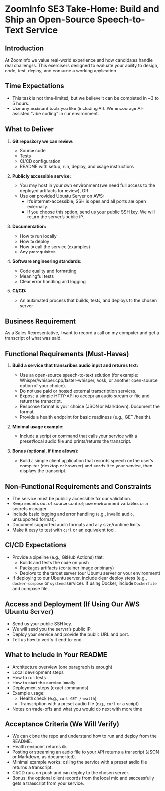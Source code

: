 # ZoomInfo SE3 Take-Home: Build and Ship an Open-Source Speech-to-Text Service

## Introduction

At ZoomInfo we value real-world experience and how candidates handle real challenges. This exercise is designed to evaluate your ability to design, code, test, deploy, and consume a working application.

## Time Expectations

- This task is not time-limited, but we believe it can be completed in ~3 to 5 hours.
- Use any assistant tools you like (including AI). We encourage AI-assisted “vibe coding” in our environment.

## What to Deliver

1.  **Git repository we can review:**
    -   Source code
    -   Tests
    -   CI/CD configuration
    -   README with setup, run, deploy, and usage instructions

2.  **Publicly accessible service:**
    -   You may host in your own environment (we need full access to the deployed artifacts for review), OR
    -   Use our provided Ubuntu Server on AWS:
        -   It’s internet-accessible; SSH is open and all ports are open externally.
        -   If you choose this option, send us your public SSH key. We will return the server’s public IP.

3.  **Documentation:**
    -   How to run locally
    -   How to deploy
    -   How to call the service (examples)
    -   Any prerequisites

4.  **Software engineering standards:**
    -   Code quality and formatting
    -   Meaningful tests
    -   Clear error handling and logging

5.  **CI/CD:**
    -   An automated process that builds, tests, and deploys to the chosen server

## Business Requirement

As a Sales Representative, I want to record a call on my computer and get a transcript of what was said.

## Functional Requirements (Must-Haves)

1.  **Build a service that transcribes audio input and returns text:**
    -   Use an open-source speech-to-text solution (for example: Whisper/whisper.cpp/faster-whisper, Vosk, or another open-source option of your choice).
    -   Do not use paid or hosted external transcription services.
    -   Expose a simple HTTP API to accept an audio stream or file and return the transcript.
    -   Response format is your choice (JSON or Markdown). Document the format.
    -   Provide a health endpoint for basic readiness (e.g., GET /health).

2.  **Minimal usage example:**
    -   Include a script or command that calls your service with a preset/local audio file and prints/returns the transcript.

3.  **Bonus (optional, if time allows):**
    -   Build a simple client application that records speech on the user’s computer (desktop or browser) and sends it to your service, then displays the transcript.

## Non-Functional Requirements and Constraints

-   The service must be publicly accessible for our validation.
-   Keep secrets out of source control; use environment variables or a secrets manager.
-   Include basic logging and error handling (e.g., invalid audio, unsupported format).
-   Document supported audio formats and any size/runtime limits.
-   Make it easy to test with `curl` or an equivalent tool.

## CI/CD Expectations

-   Provide a pipeline (e.g., GitHub Actions) that:
    -   Builds and tests the code on push
    -   Packages artifacts (container image or binary)
    -   Deploys to the target server (our Ubuntu server or your environment)
-   If deploying to our Ubuntu server, include clear deploy steps (e.g., `docker-compose` or `systemd` service). If using Docker, include `Dockerfile` and compose file.

## Access and Deployment (If Using Our AWS Ubuntu Server)

-   Send us your public SSH key.
-   We will send you the server’s public IP.
-   Deploy your service and provide the public URL and port.
-   Tell us how to verify it end-to-end.

## What to Include in Your README

-   Architecture overview (one paragraph is enough)
-   Local development steps
-   How to run tests
-   How to start the service locally
-   Deployment steps (exact commands)
-   Example usage:
    -   Health check (e.g., `curl GET /health`)
    -   Transcription with a preset audio file (e.g., `curl` or a script)
-   Notes on trade-offs and what you would do next with more time

## Acceptance Criteria (We Will Verify)

-   We can clone the repo and understand how to run and deploy from the README.
-   Health endpoint returns `OK`.
-   Posting or streaming an audio file to your API returns a transcript (JSON or Markdown, as documented).
-   Minimal example works: calling the service with a preset audio file returns a transcript.
-   CI/CD runs on push and can deploy to the chosen server.
-   Bonus: the optional client records from the local mic and successfully gets a transcript from your service.
